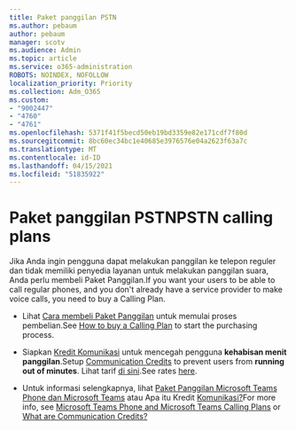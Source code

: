 ```yaml
---
title: Paket panggilan PSTN
ms.author: pebaum
author: pebaum
manager: scotv
ms.audience: Admin
ms.topic: article
ms.service: o365-administration
ROBOTS: NOINDEX, NOFOLLOW
localization_priority: Priority
ms.collection: Adm_O365
ms.custom:
- "9002447"
- "4760"
- "4761"
ms.openlocfilehash: 5371f41f5becd50eb19bd3359e82e171cdf7f80d
ms.sourcegitcommit: 8bc60ec34bc1e40685e3976576e04a2623f63a7c
ms.translationtype: MT
ms.contentlocale: id-ID
ms.lasthandoff: 04/15/2021
ms.locfileid: "51835922"
---
```

# <a name="pstn-calling-plans"></a><span data-ttu-id="878d6-102">Paket panggilan PSTN</span><span class="sxs-lookup"><span data-stu-id="878d6-102">PSTN calling plans</span></span>

<span data-ttu-id="878d6-103">Jika Anda ingin pengguna dapat melakukan panggilan ke telepon reguler dan tidak memiliki penyedia layanan untuk melakukan panggilan suara, Anda perlu membeli Paket Panggilan.</span><span class="sxs-lookup"><span data-stu-id="878d6-103">If you want your users to be able to call regular phones, and you don't already have a service provider to make voice calls, you need to buy a Calling Plan.</span></span>

- <span data-ttu-id="878d6-104">Lihat [Cara membeli Paket Panggilan](https://docs.microsoft.com/MicrosoftTeams/calling-plans-for-office-365) untuk memulai proses pembelian.</span><span class="sxs-lookup"><span data-stu-id="878d6-104">See [How to buy a Calling Plan](https://docs.microsoft.com/MicrosoftTeams/calling-plans-for-office-365) to start the purchasing process.</span></span>

- <span data-ttu-id="878d6-105">Siapkan [Kredit Komunikasi](https://docs.microsoft.com/microsoftteams/set-up-communications-credits-for-your-organization) untuk mencegah pengguna **kehabisan menit panggilan**.</span><span class="sxs-lookup"><span data-stu-id="878d6-105">Setup [Communication Credits](https://docs.microsoft.com/microsoftteams/set-up-communications-credits-for-your-organization) to prevent users from **running out of minutes**.</span></span> <span data-ttu-id="878d6-106">Lihat tarif [di sini](https://products.office.com/microsoft-teams/voice-calling).</span><span class="sxs-lookup"><span data-stu-id="878d6-106">See rates [here](https://products.office.com/microsoft-teams/voice-calling).</span></span> 

- <span data-ttu-id="878d6-107">Untuk informasi selengkapnya, lihat [Paket Panggilan Microsoft Teams Phone dan Microsoft Teams](https://docs.microsoft.com/MicrosoftTeams/calling-plan-landing-page) atau Apa itu Kredit [Komunikasi?](https://docs.microsoft.com/microsoftteams/what-are-communications-credits)</span><span class="sxs-lookup"><span data-stu-id="878d6-107">For more info, see [Microsoft Teams Phone and Microsoft Teams Calling Plans](https://docs.microsoft.com/MicrosoftTeams/calling-plan-landing-page) or [What are Communication Credits?](https://docs.microsoft.com/microsoftteams/what-are-communications-credits)</span></span>
